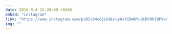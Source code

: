 ```yaml
---
date: 2016-8-4 15:20:09 +0200
embed: "instagram"
link: "https://www.instagram.com/p/BIs04c6jLk8LnoyUxYIDWKYu9CRF0blBFVoUlI0/?taken-by=galka_likeabird"
img: ""
---
```

